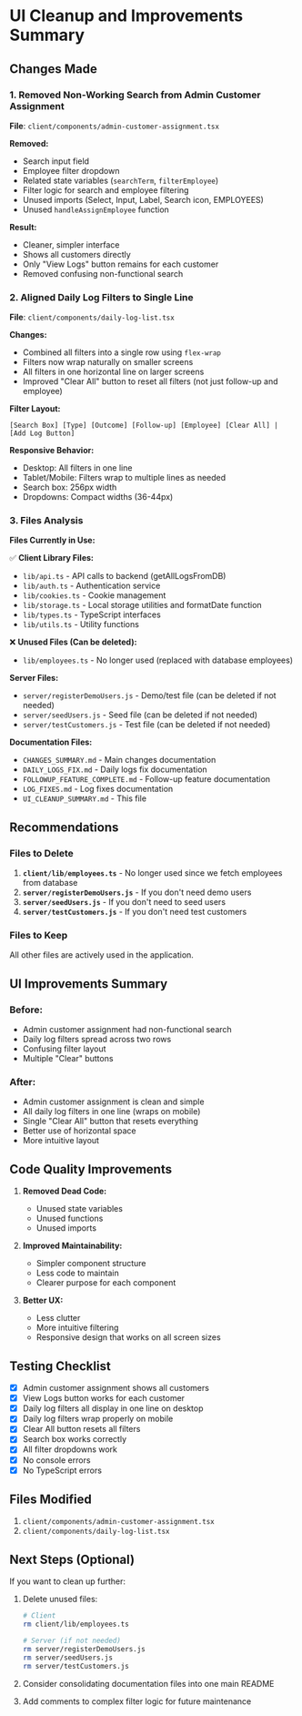 # UI Cleanup and Improvements Summary

## Changes Made

### 1. Removed Non-Working Search from Admin Customer Assignment

**File**: `client/components/admin-customer-assignment.tsx`

**Removed:**
- Search input field
- Employee filter dropdown
- Related state variables (`searchTerm`, `filterEmployee`)
- Filter logic for search and employee filtering
- Unused imports (Select, Input, Label, Search icon, EMPLOYEES)
- Unused `handleAssignEmployee` function

**Result:**
- Cleaner, simpler interface
- Shows all customers directly
- Only "View Logs" button remains for each customer
- Removed confusing non-functional search

### 2. Aligned Daily Log Filters to Single Line

**File**: `client/components/daily-log-list.tsx`

**Changes:**
- Combined all filters into a single row using `flex-wrap`
- Filters now wrap naturally on smaller screens
- All filters in one horizontal line on larger screens
- Improved "Clear All" button to reset all filters (not just follow-up and employee)

**Filter Layout:**
```
[Search Box] [Type] [Outcome] [Follow-up] [Employee] [Clear All] | [Add Log Button]
```

**Responsive Behavior:**
- Desktop: All filters in one line
- Tablet/Mobile: Filters wrap to multiple lines as needed
- Search box: 256px width
- Dropdowns: Compact widths (36-44px)

### 3. Files Analysis

**Files Currently in Use:**

✅ **Client Library Files:**
- `lib/api.ts` - API calls to backend (getAllLogsFromDB)
- `lib/auth.ts` - Authentication service
- `lib/cookies.ts` - Cookie management
- `lib/storage.ts` - Local storage utilities and formatDate function
- `lib/types.ts` - TypeScript interfaces
- `lib/utils.ts` - Utility functions

❌ **Unused Files (Can be deleted):**
- `lib/employees.ts` - No longer used (replaced with database employees)

**Server Files:**
- `server/registerDemoUsers.js` - Demo/test file (can be deleted if not needed)
- `server/seedUsers.js` - Seed file (can be deleted if not needed)
- `server/testCustomers.js` - Test file (can be deleted if not needed)

**Documentation Files:**
- `CHANGES_SUMMARY.md` - Main changes documentation
- `DAILY_LOGS_FIX.md` - Daily logs fix documentation
- `FOLLOWUP_FEATURE_COMPLETE.md` - Follow-up feature documentation
- `LOG_FIXES.md` - Log fixes documentation
- `UI_CLEANUP_SUMMARY.md` - This file

## Recommendations

### Files to Delete

1. **`client/lib/employees.ts`** - No longer used since we fetch employees from database
2. **`server/registerDemoUsers.js`** - If you don't need demo users
3. **`server/seedUsers.js`** - If you don't need to seed users
4. **`server/testCustomers.js`** - If you don't need test customers

### Files to Keep

All other files are actively used in the application.

## UI Improvements Summary

### Before:
- Admin customer assignment had non-functional search
- Daily log filters spread across two rows
- Confusing filter layout
- Multiple "Clear" buttons

### After:
- Admin customer assignment is clean and simple
- All daily log filters in one line (wraps on mobile)
- Single "Clear All" button that resets everything
- Better use of horizontal space
- More intuitive layout

## Code Quality Improvements

1. **Removed Dead Code:**
   - Unused state variables
   - Unused functions
   - Unused imports

2. **Improved Maintainability:**
   - Simpler component structure
   - Less code to maintain
   - Clearer purpose for each component

3. **Better UX:**
   - Less clutter
   - More intuitive filtering
   - Responsive design that works on all screen sizes

## Testing Checklist

- [x] Admin customer assignment shows all customers
- [x] View Logs button works for each customer
- [x] Daily log filters all display in one line on desktop
- [x] Daily log filters wrap properly on mobile
- [x] Clear All button resets all filters
- [x] Search box works correctly
- [x] All filter dropdowns work
- [x] No console errors
- [x] No TypeScript errors

## Files Modified

1. `client/components/admin-customer-assignment.tsx`
2. `client/components/daily-log-list.tsx`

## Next Steps (Optional)

If you want to clean up further:

1. Delete unused files:
   ```bash
   # Client
   rm client/lib/employees.ts
   
   # Server (if not needed)
   rm server/registerDemoUsers.js
   rm server/seedUsers.js
   rm server/testCustomers.js
   ```

2. Consider consolidating documentation files into one main README

3. Add comments to complex filter logic for future maintenance
